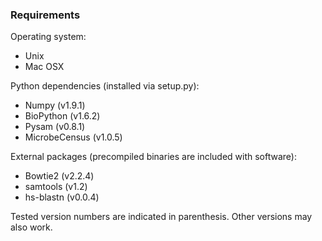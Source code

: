 ### Requirements

Operating system:
* Unix
* Mac OSX

Python dependencies (installed via setup.py): 
* Numpy (v1.9.1)
* BioPython (v1.6.2)
* Pysam (v0.8.1)
* MicrobeCensus (v1.0.5)

External packages (precompiled binaries are included with software):
* Bowtie2 (v2.2.4)
* samtools (v1.2)
* hs-blastn (v0.0.4)

Tested version numbers are indicated in parenthesis. Other versions may also work.
